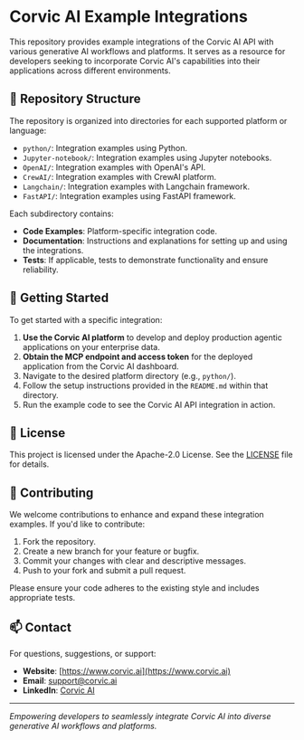 # Corvic AI Example Integrations

This repository provides example integrations of the Corvic AI API with various generative AI workflows and platforms. It serves as a resource for developers seeking to incorporate Corvic AI's capabilities into their applications across different environments.

## 📁 Repository Structure

The repository is organized into directories for each supported platform or language:
- `python/`: Integration examples using Python.  
- `Jupyter-notebook/`: Integration examples using Jupyter notebooks.  
- `OpenAI/`: Integration examples with OpenAI's API.  
- `CrewAI/`: Integration examples with CrewAI platform.  
- `Langchain/`: Integration examples with Langchain framework.  
- `FastAPI/`: Integration examples using FastAPI framework.

Each subdirectory contains:

- **Code Examples**: Platform-specific integration code.  
- **Documentation**: Instructions and explanations for setting up and using the integrations.  
- **Tests**: If applicable, tests to demonstrate functionality and ensure reliability.

## 🚀 Getting Started

To get started with a specific integration:

1. **Use the Corvic AI platform** to develop and deploy production agentic applications on your enterprise data.
2. **Obtain the MCP endpoint and access token** for the deployed application from the Corvic AI dashboard.
3. Navigate to the desired platform directory (e.g., `python/`).
4. Follow the setup instructions provided in the `README.md` within that directory.
5. Run the example code to see the Corvic AI API integration in action.

## 📄 License

This project is licensed under the Apache-2.0 License. See the [LICENSE](LICENSE) file for details.

## 🤝 Contributing

We welcome contributions to enhance and expand these integration examples. If you'd like to contribute:

1. Fork the repository.
2. Create a new branch for your feature or bugfix.
3. Commit your changes with clear and descriptive messages.
4. Push to your fork and submit a pull request.

Please ensure your code adheres to the existing style and includes appropriate tests.

## 📫 Contact

For questions, suggestions, or support:

- **Website**: [https://www.corvic.ai](https://www.corvic.ai)
- **Email**: [support@corvic.ai](mailto:support@corvic.ai)
- **LinkedIn**: [Corvic AI](https://www.linkedin.com/company/corvic-ai)

---

*Empowering developers to seamlessly integrate Corvic AI into diverse generative AI workflows and platforms.*

